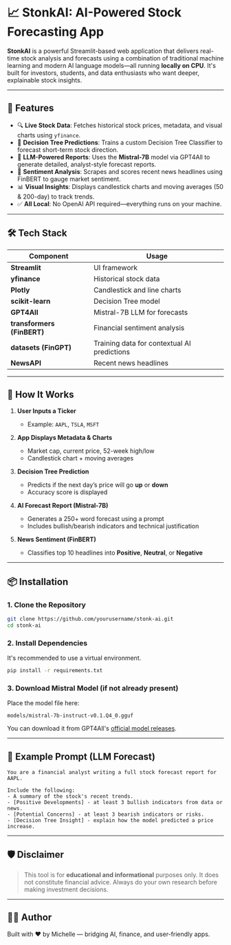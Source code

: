 # 📈 StonkAI: AI-Powered Stock Forecasting App

**StonkAI** is a powerful Streamlit-based web application that delivers real-time stock analysis and forecasts using a combination of traditional machine learning and modern AI language models—all running **locally on CPU**. It's built for investors, students, and data enthusiasts who want deeper, explainable stock insights.

---

## 🚀 Features

* 🔍 **Live Stock Data**: Fetches historical stock prices, metadata, and visual charts using `yfinance`.
* 🌿 **Decision Tree Predictions**: Trains a custom Decision Tree Classifier to forecast short-term stock direction.
* 🧠 **LLM-Powered Reports**: Uses the **Mistral-7B** model via GPT4All to generate detailed, analyst-style forecast reports.
* 📰 **Sentiment Analysis**: Scrapes and scores recent news headlines using FinBERT to gauge market sentiment.
* 📊 **Visual Insights**: Displays candlestick charts and moving averages (50 & 200-day) to track trends.
* ✅ **All Local**: No OpenAI API required—everything runs on your machine.

---

## 🛠️ Tech Stack

| Component                  | Usage                                       |
| -------------------------- | ------------------------------------------- |
| **Streamlit**              | UI framework                                |
| **yfinance**               | Historical stock data                       |
| **Plotly**                 | Candlestick and line charts                 |
| **scikit-learn**           | Decision Tree model                         |
| **GPT4All**                | Mistral-7B LLM for forecasts                |
| **transformers (FinBERT)** | Financial sentiment analysis                |
| **datasets (FinGPT)**      | Training data for contextual AI predictions |
| **NewsAPI**                | Recent news headlines                       |

---

## 🧪 How It Works

1. **User Inputs a Ticker**

   * Example: `AAPL`, `TSLA`, `MSFT`

2. **App Displays Metadata & Charts**

   * Market cap, current price, 52-week high/low
   * Candlestick chart + moving averages

3. **Decision Tree Prediction**

   * Predicts if the next day’s price will go **up** or **down**
   * Accuracy score is displayed

4. **AI Forecast Report (Mistral-7B)**

   * Generates a 250+ word forecast using a prompt
   * Includes bullish/bearish indicators and technical justification

5. **News Sentiment (FinBERT)**

   * Classifies top 10 headlines into **Positive**, **Neutral**, or **Negative**

---

## 📦 Installation

### 1. Clone the Repository

```bash
git clone https://github.com/yourusername/stonk-ai.git
cd stonk-ai
```

### 2. Install Dependencies

It's recommended to use a virtual environment.

```bash
pip install -r requirements.txt
```

### 3. Download Mistral Model (if not already present)

Place the model file here:

```
models/mistral-7b-instruct-v0.1.Q4_0.gguf
```

You can download it from GPT4All's [official model releases](https://gpt4all.io/index.html).

---

## 🧠 Example Prompt (LLM Forecast)

```
You are a financial analyst writing a full stock forecast report for AAPL.

Include the following:
- A summary of the stock's recent trends.
- [Positive Developments] - at least 3 bullish indicators from data or news.
- [Potential Concerns] - at least 3 bearish indicators or risks.
- [Decision Tree Insight] - explain how the model predicted a price increase.
```

---

## 🛡️ Disclaimer

> This tool is for **educational and informational** purposes only. It does not constitute financial advice. Always do your own research before making investment decisions.

---

## 🧑‍💻 Author

Built with ❤️ by Michelle — bridging AI, finance, and user-friendly apps.

